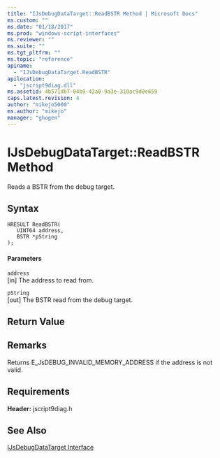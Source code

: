 ```yaml
---
title: "IJsDebugDataTarget::ReadBSTR Method | Microsoft Docs"
ms.custom: ""
ms.date: "01/18/2017"
ms.prod: "windows-script-interfaces"
ms.reviewer: ""
ms.suite: ""
ms.tgt_pltfrm: ""
ms.topic: "reference"
apiname: 
  - "IJsDebugDataTarget.ReadBSTR"
apilocation: 
  - "jscript9diag.dll"
ms.assetid: 4b571db7-04b9-42a0-9a3e-310ac9d0e659
caps.latest.revision: 4
author: "mikejo5000"
ms.author: "mikejo"
manager: "ghogen"
---
```

# IJsDebugDataTarget::ReadBSTR Method
Reads a BSTR from the debug target.  
  
## Syntax  
  
```  
HRESULT ReadBSTR(  
   UINT64 address,  
   BSTR *pString  
);  
```  
  
#### Parameters  
 `address`  
 [in] The address to read from.  
  
 `pString`  
 [out] The BSTR read from the debug target.  
  
## Return Value  
  
## Remarks  
 Returns E_JsDEBUG_INVALID_MEMORY_ADDRESS if the address is not valid.  
  
## Requirements  
 **Header:** jscript9diag.h  
  
## See Also  
 [IJsDebugDataTarget Interface](../../winscript/reference/ijsdebugdatatarget-interface.md)